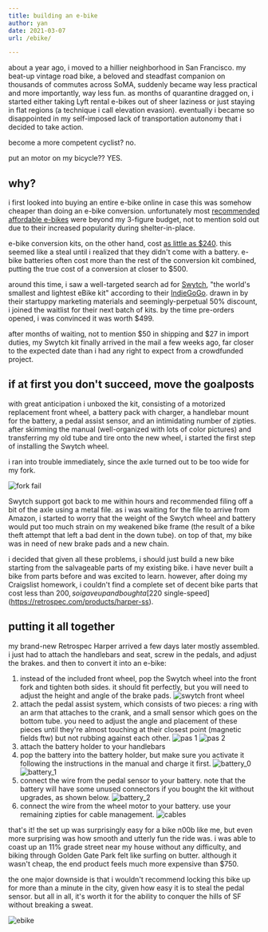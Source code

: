 ```yaml
---
title: building an e-bike
author: yan
date: 2021-03-07
url: /ebike/

---
```


about a year ago, i moved to a hillier neighborhood in San Francisco. my
beat-up vintage road bike, a beloved and steadfast companion on thousands of commutes
across SoMA, suddenly became way less practical and more importantly, way less fun. as months of quarantine dragged on, i started either taking Lyft rental e-bikes out of sheer
laziness or just staying in flat regions (a technique i call elevation evasion). eventually i became so disappointed in my self-imposed lack of transportation autonomy that i decided to take action.

become a more competent cyclist? no.

put an motor on my bicycle?? YES.

## why?

i first looked into buying an entire e-bike online in case this was somehow cheaper than doing an e-bike conversion. unfortunately most [recommended affordable e-bikes](https://www.bicycling.com/bikes-gear/a25602653/cheap-electric-bikes/) were beyond my 3-figure budget, not to mention sold out due to their increased popularity during shelter-in-place.

e-bike conversion kits, on the other hand, cost [as little as
$240](https://www.amazon.com/Voilamart-Electric-Conversion-Intelligent-Controller/dp/B07Q7FJ8ZY/ref=sr_1_3?dchild=1). this seemed like a steal until i realized that they didn't come with a battery. e-bike batteries often cost more than the rest of the conversion kit combined, putting the true cost of a conversion at closer to $500.

around this time, i saw a well-targeted search ad for
[Swytch](https://www.swytchbike.com/), "the world's smallest and lightest eBike
kit" according to their
[IndieGoGo](https://www.indiegogo.com/projects/swytch-the-world-s-smallest-lightest-ebike-kit#/). drawn in by their startuppy marketing materials and seemingly-perpetual 50% discount, i joined the waitlist for their next batch of kits. by the time pre-orders opened, i was convinced it was worth $499.

after months of waiting, not to mention $50 in shipping and $27 in import
duties, my Swytch kit finally arrived in the mail a few weeks ago, far closer to the expected date than i had any right to expect from a crowdfunded project.

## if at first you don't succeed, move the goalposts

with great anticipation i unboxed the kit, consisting of a motorized replacement front
wheel, a battery pack with charger, a handlebar mount for the battery, a pedal assist sensor, and an intimidating number of zipties. after skimming the manual (well-organized with lots of color pictures) and transferring my old tube and tire onto the new wheel, i started the first step of installing the Swytch wheel.

i ran into trouble immediately, since the axle turned out to be
too wide for my fork.

![fork fail](/img/ebike_fail.jpeg)

Swytch support got back to me within hours and recommended filing off a bit of
the axle using a metal file. as i was waiting for the file to arrive from
Amazon,
i started to worry that the weight of the Swytch wheel and battery would put
too much strain on my weakened bike frame (the result of a bike
theft attempt that left a bad dent in the down tube). on top of that, my bike
was in need of new brake pads and a new chain.

i decided that given all these problems, i should just build
a new bike starting from the salvageable parts of my existing bike. i have
never built a bike from parts before and was excited to learn. however, after doing my Craigslist homework, i couldn't find a complete set of decent bike
parts that cost less than $200, so i gave up and bought a [$220 single-speed](https://retrospec.com/products/harper-ss).

## putting it all together

my brand-new Retrospec Harper arrived a few days later mostly assembled. i just had to attach the
handlebars and seat, screw in the pedals, and adjust the brakes. and then to
convert it into an e-bike:

1. instead of the included front wheel, pop the Swytch wheel into the front fork and tighten both sides. it should fit perfectly, but you will need to adjust the height and angle of the brake pads.
![swytch front wheel](/img/ebike1.jpeg)
2. attach the pedal assist system, which consists of two pieces: a ring with an
   arm that attaches to the crank, and a small sensor which goes on the
   bottom tube. you need to adjust the angle and placement of these pieces until
   they're almost touching at their closest point (magnetic fields ftw) but not rubbing against each
   other.
![pas 1](/img/ebike3.jpeg)
![pas 2](/img/ebike4.jpeg)
3. attach the battery holder to your handlebars
4. pop the battery into the battery holder, but make sure you activate it
   following the instructions in the manual and charge it first.
![battery_0](/img/ebike7.jpeg)
![battery_1](/img/ebike5.jpeg)
5. connect the wire from the pedal sensor to your battery. note that the battery will have some unused connectors if you bought the kit without upgrades, as shown below.
![battery_2](/img/ebike6.jpeg)
6. connect the wire from the wheel motor to your battery. use your remaining zipties for cable management.
![cables](/img/ebike2.jpeg)

that's it! the set up was surprisingly easy for a bike n00b like me, but even more
surprising was how smooth and utterly fun the ride was. i was able to coast up
an 11% grade street near my house without any difficulty, and biking through
Golden Gate Park felt like surfing on butter. although it wasn't cheap, the end
product feels much more expensive than $750.

the one major downside is that i wouldn't recommend locking this bike up
for more than a minute in the city, given how easy it is to steal the
pedal sensor. but all in all, it's worth it for the ability to conquer the
hills of SF without breaking a sweat.

![ebike](/img/ebike0.jpeg)
